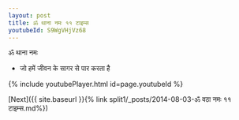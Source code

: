 ```yaml
---
layout: post
title: ॐ थाना नमः ११ टाइम्स
youtubeId: S9WgVHjVz68
---
```

 
 
 ॐ थाना नमः  
 
 -  जो हमें जीवन के सागर से पार करता है 
 
  
 
  
 
 
 
 
 
 


{% include youtubePlayer.html id=page.youtubeId %}
 
[Next]({{ site.baseurl }}{% link  split1/_posts/2014-08-03-ॐ वठा नमः ११ टाइम्स.md%})
 
